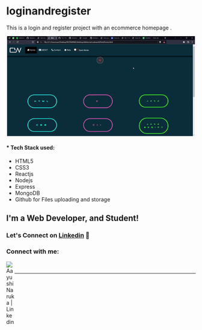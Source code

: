 # loginandregister
This is a login and register project with an ecommerce homepage .
<p align="center">
<img src="https://github.com/thisismemukul/codeworld/blob/master/demo.gif" alt="CodeWorld" title="CodeWorld show gif" width="500"/>
</p>
<h4>* Tech Stack used:</h4>
<ul>
<li>HTML5</li>
<li>CSS3</li>
<li>Reactjs</li>
<li>Nodejs</li>
<li>Express</li>
<li>MongoDB</li>
<li>Github for Files uploading and storage</li>
</ul>

## I'm a Web Developer, and Student!

### Let's Connect on [Linkedin][linkedin] 👋

### Connect with me:

[<img align="left" alt="Aayushi Naruka | Linkedin" width="22px" src="https://cdn.jsdelivr.net/npm/simple-icons@v3/icons/linkedin.svg" />][linkedin]

<br />



---

[linkedin]: www.linkedin.com/in/aayushi-naruka-0a4181191
